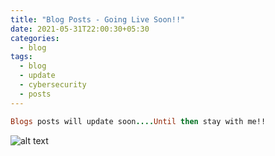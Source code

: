 ```yaml
---
title: "Blog Posts - Going Live Soon!!"
date: 2021-05-31T22:00:30+05:30
categories:
  - blog
tags:
  - blog
  - update
  - cybersecurity
  - posts
---
```


```ruby
Blogs posts will update soon....Until then stay with me!!
```
![alt text](https://media.giphy.com/media/jKXAUzNarqzlJv8Fub/giphy.gif)